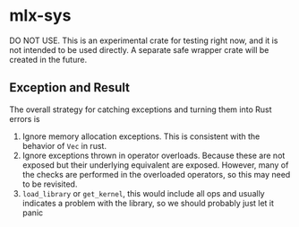 # mlx-sys

DO NOT USE. This is an experimental crate for testing right now, and it is not intended
to be used directly. A separate safe wrapper crate will be created in the future.

## Exception and Result

The overall strategy for catching exceptions and turning them into Rust errors is

1. Ignore memory allocation exceptions. This is consistent with the behavior of `Vec` in rust.
2. Ignore exceptions thrown in operator overloads. Because these are not exposed but their underlying equivalent are exposed. However, many of the checks are performed in the overloaded operators, so this may need to be revisited.
3. `load_library` or `get_kernel`, this would include all ops and usually indicates a problem with the library, so we should probably just let it panic
